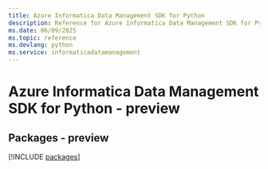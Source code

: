 ```yaml
---
title: Azure Informatica Data Management SDK for Python
description: Reference for Azure Informatica Data Management SDK for Python
ms.date: 06/09/2025
ms.topic: reference
ms.devlang: python
ms.service: informaticadatamanagement
---
```

# Azure Informatica Data Management SDK for Python - preview
## Packages - preview
[!INCLUDE [packages](informatica-data-management-index.md)]